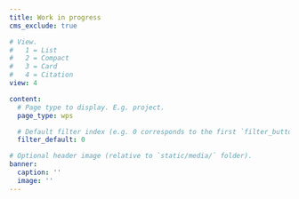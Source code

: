 ```yaml
---
title: Work in progress
cms_exclude: true

# View.
#   1 = List
#   2 = Compact
#   3 = Card
#   4 = Citation
view: 4

content:
  # Page type to display. E.g. project.
  page_type: wps

  # Default filter index (e.g. 0 corresponds to the first `filter_button` instance below).
  filter_default: 0

# Optional header image (relative to `static/media/` folder).
banner:
  caption: ''
  image: ''
---
```

